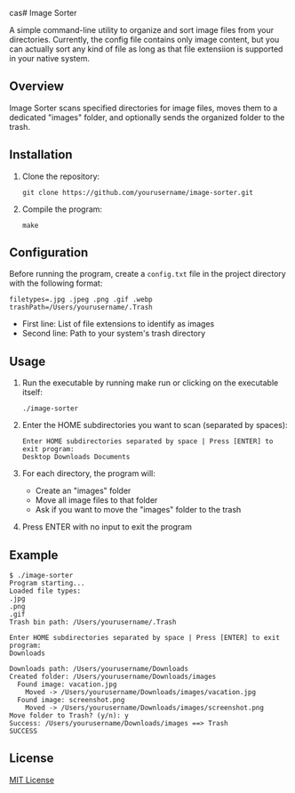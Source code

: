 cas# Image Sorter

A simple command-line utility to organize and sort image files from your directories. Currently, the config file contains only image content, but you can actually sort any kind of file as long as that file extensiion is supported in your native system.

## Overview

Image Sorter scans specified directories for image files, moves them to a dedicated "images" folder, and optionally sends the organized folder to the trash.

## Installation

1. Clone the repository:
   ```
   git clone https://github.com/yourusername/image-sorter.git
   ```

2. Compile the program:
   ```
   make
   ```

## Configuration

Before running the program, create a `config.txt` file in the project directory with the following format:

```
filetypes=.jpg .jpeg .png .gif .webp
trashPath=/Users/yourusername/.Trash
```

- First line: List of file extensions to identify as images
- Second line: Path to your system's trash directory

## Usage

1. Run the executable by running make run or clicking on the executable itself:
   ```
   ./image-sorter
   ```

2. Enter the HOME subdirectories you want to scan (separated by spaces):
   ```
   Enter HOME subdirectories separated by space | Press [ENTER] to exit program:
   Desktop Downloads Documents
   ```

3. For each directory, the program will:
   - Create an "images" folder
   - Move all image files to that folder
   - Ask if you want to move the "images" folder to the trash

4. Press ENTER with no input to exit the program

## Example

```
$ ./image-sorter
Program starting...
Loaded file types:
.jpg
.png
.gif
Trash bin path: /Users/yourusername/.Trash

Enter HOME subdirectories separated by space | Press [ENTER] to exit program:
Downloads

Downloads path: /Users/yourusername/Downloads
Created folder: /Users/yourusername/Downloads/images
  Found image: vacation.jpg
    Moved -> /Users/yourusername/Downloads/images/vacation.jpg
  Found image: screenshot.png
    Moved -> /Users/yourusername/Downloads/images/screenshot.png
Move folder to Trash? (y/n): y
Success: /Users/yourusername/Downloads/images ==> Trash
SUCCESS
```

## License

[MIT License](LICENSE)